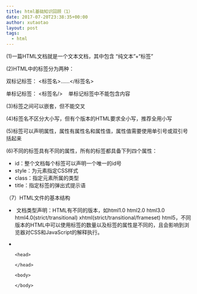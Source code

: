 ```yaml
---
title: html基础知识回顾（1）
date: 2017-07-20T23:38:35+00:00
author: xutaotao
layout: post
tags:
  - html
---
```

(1)一篇HTML文档就是一个文本文档，其中包含 “纯文本”+“标签”

(2)HTML中的标签分为两种：

双标记标签： <标签名>&#8230;&#8230;</标签名>

单标记标签： <标签名/>    单标记标签中不能包含内容

(3)标签之间可以嵌套，但不能交叉

(4)标签名不区分大小写，但有个版本的HTML要求全小写，推荐全用小写

(5)标签可以声明属性，属性有属性名和属性值，属性值需要使用单引号或双引号括起来

(6)不同的标签具有不同的属性，所有的标签都具备下列四个属性：

  * id：整个文档每个标签可以声明一个唯一的id号
  * style：为元素指定CSS样式
  * class：指定元素所属的类型
  * title：指定标签的弹出式提示语

（7）HTML文件的基本结构

  *  文档类型声明：HTML有不同的版本，如html1.0 html2.0 html3.0 html4.0(strict/transitional) xhtml(strict/transitional/frameset) html5，不同版本的HTML中可以使用标签的数量以及标签的属性是不同的，且会影响到浏览器对CSS和JavaScript的解释执行。
  *  

	<html>

		<head>

		</head>

		<body>

		</body>

	</html>